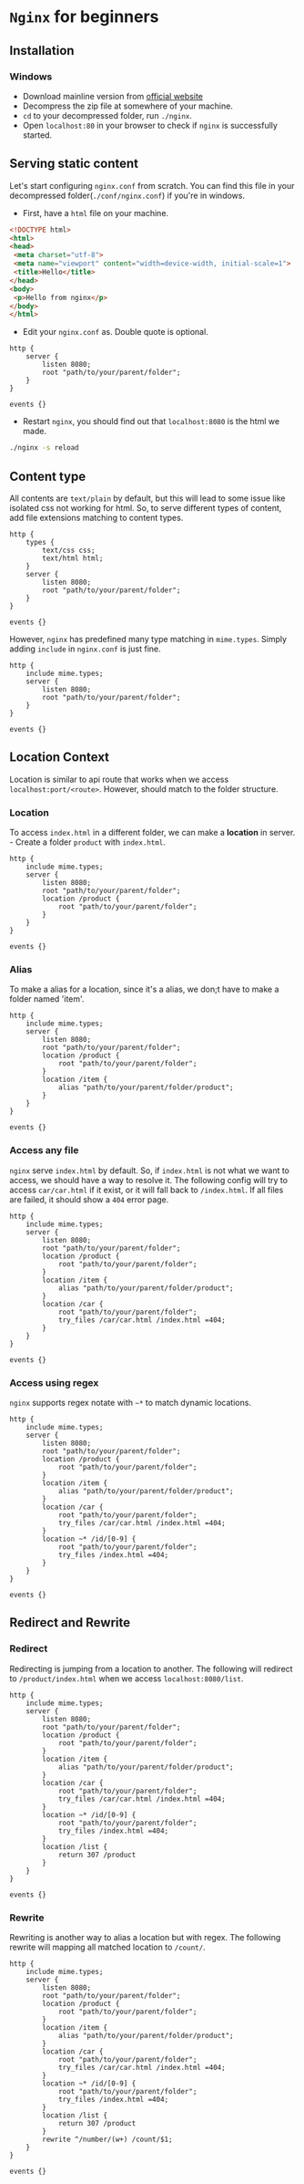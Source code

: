 # `Nginx` for beginners

## Installation

### Windows

- Download mainline version from [official website](https://nginx.org/en/download.html)
- Decompress the zip file at somewhere of your machine.
- `cd` to your decompressed folder, run `./nginx`.
- Open `localhost:80` in your browser to check if `nginx` is successfully started.

## Serving static content

Let's start configuring `nginx.conf` from scratch. You can find this file in your decompressed folder(`./conf/nginx.conf`) if you're in windows.

- First, have a `html` file on your machine.

```html
<!DOCTYPE html>
<html>
<head>
 <meta charset="utf-8">
 <meta name="viewport" content="width=device-width, initial-scale=1">
 <title>Hello</title>
</head>
<body>
 <p>Hello from nginx</p>
</body>
</html>
```

- Edit your `nginx.conf` as. Double quote is optional.

```text
http {
    server {
        listen 8080;
        root "path/to/your/parent/folder";
    }
}

events {}
```

- Restart `nginx`, you should find out that `localhost:8080` is the html we made.

```bash
./nginx -s reload
```

## Content type

All contents are `text/plain` by default, but this will lead to some issue like isolated css not working for html.
So, to serve different types of content, add file extensions matching to content types.

```text
http {
    types {
        text/css css;
        text/html html;
    }
    server {
        listen 8080;
        root "path/to/your/parent/folder";
    }
}

events {}
```

However, `nginx` has predefined many type matching in `mime.types`. Simply adding `include` in `nginx.conf` is just fine.

```text
http {
    include mime.types;
    server {
        listen 8080;
        root "path/to/your/parent/folder";
    }
}

events {}
```

## Location Context

Location is similar to api route that works when we access `localhost:port/<route>`. However, should match to the folder structure.

### Location

To access `index.html` in a different folder, we can make a **location** in server.
    - Create a folder `product` with `index.html`.

```text
http {
    include mime.types;
    server {
        listen 8080;
        root "path/to/your/parent/folder";
        location /product {
            root "path/to/your/parent/folder";
        }
    }
}

events {}
```

### Alias

To make a alias for a location, since it's a alias, we don;t have to make a folder named 'item'.

```text
http {
    include mime.types;
    server {
        listen 8080;
        root "path/to/your/parent/folder";
        location /product {
            root "path/to/your/parent/folder";
        }
        location /item {
            alias "path/to/your/parent/folder/product";
        }
    }
}

events {}
```

### Access any file

`nginx` serve `index.html` by default. So, if `index.html` is not what we want to access, we should have a way to resolve it. The following config will try to access `car/car.html` if it exist, or it will fall back to `/index.html`. If all files are failed, it should show a `404` error page.

```text
http {
    include mime.types;
    server {
        listen 8080;
        root "path/to/your/parent/folder";
        location /product {
            root "path/to/your/parent/folder";
        }
        location /item {
            alias "path/to/your/parent/folder/product";
        }
        location /car {
            root "path/to/your/parent/folder";
            try_files /car/car.html /index.html =404;
        }
    }
}

events {}
```

### Access using regex

`nginx` supports regex notate with `~*` to match dynamic locations.

```text
http {
    include mime.types;
    server {
        listen 8080;
        root "path/to/your/parent/folder";
        location /product {
            root "path/to/your/parent/folder";
        }
        location /item {
            alias "path/to/your/parent/folder/product";
        }
        location /car {
            root "path/to/your/parent/folder";
            try_files /car/car.html /index.html =404;
        }
        location ~* /id/[0-9] {
            root "path/to/your/parent/folder";
            try_files /index.html =404;
        }
    }
}

events {}
```

## Redirect and Rewrite

### Redirect

Redirecting is jumping from a location to another. The following will redirect to `/product/index.html` when we access `localhost:8080/list`.

```text
http {
    include mime.types;
    server {
        listen 8080;
        root "path/to/your/parent/folder";
        location /product {
            root "path/to/your/parent/folder";
        }
        location /item {
            alias "path/to/your/parent/folder/product";
        }
        location /car {
            root "path/to/your/parent/folder";
            try_files /car/car.html /index.html =404;
        }
        location ~* /id/[0-9] {
            root "path/to/your/parent/folder";
            try_files /index.html =404;
        }
        location /list {
            return 307 /product
        }
    }
}

events {}
```

### Rewrite

Rewriting is another way to alias a location but with regex. The following rewrite will mapping all matched location to `/count/`.

```text
http {
    include mime.types;
    server {
        listen 8080;
        root "path/to/your/parent/folder";
        location /product {
            root "path/to/your/parent/folder";
        }
        location /item {
            alias "path/to/your/parent/folder/product";
        }
        location /car {
            root "path/to/your/parent/folder";
            try_files /car/car.html /index.html =404;
        }
        location ~* /id/[0-9] {
            root "path/to/your/parent/folder";
            try_files /index.html =404;
        }
        location /list {
            return 307 /product
        }
        rewrite ^/number/(w+) /count/$1;
    }
}

events {}
```
